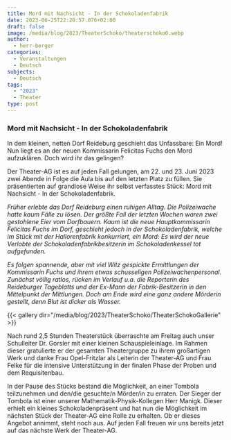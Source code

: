 ```yaml
---
title: Mord mit Nachsicht - In der Schokoladenfabrik
date: 2023-06-25T22:20:57.076+02:00
draft: false
image: /media/blog/2023/TheaterSchoko/theaterschoko0.webp
author:
  - herr-berger
categories:
  - Veranstaltungen
  - Deutsch
subjects:
  - Deutsch
tags:
  - "2023"
  - Theater
type: post
---
```

### Mord mit Nachsicht - In der Schokoladenfabrik

In dem kleinen, netten Dorf Reideburg geschieht das Unfassbare: Ein Mord! Nun liegt es an der neuen Kommissarin Felicitas Fuchs den Mord aufzuklären. Doch wird ihr das gelingen?

Der Theater-AG ist es auf jeden Fall gelungen, am 22. und 23. Juni 2023 zwei Abende in Folge die Aula bis auf den letzten Platz zu füllen. Sie präsentierten auf grandiose Weise ihr selbst verfasstes Stück: Mord mit Nachsicht - In der Schokoladenfabrik. 

_Früher erlebte das Dorf Reideburg einen ruhigen Alltag. Die Polizeiwache hatte kaum Fälle zu lösen. Der größte Fall der letzten Wochen waren zwei gestohlene Eier vom Dorfbauern. Kaum ist die neue Hauptkommissarin Felicitas Fuchs im Dorf, geschieht jedoch in der Schokoladenfabrik, welche im Stück mit der Hallorenfabrik konkurriert, ein Mord: Es wird der neue Verlobte der Schokoladenfabrikbesitzerin im Schokoladenkessel tot aufgefunden._

_Es folgen spannende, aber mit viel Witz gespickte Ermittlungen der Kommissarin Fuchs und ihrem etwas schusseligen Polizeiwachenpersonal. Zunächst völlig ratlos, rücken im Verlauf u.a. die Reporterin des Reideburger Tageblatts und der Ex-Mann der Fabrik-Besitzerin in den Mittelpunkt der Mittlungen. Doch am Ende wird eine ganz andere Mörderin gestellt, denn Blut ist dicker als Wasser._



{{< gallery dir="/media/blog/2023/TheaterSchoko/TheaterSchokoGallerie" >}}



Nach rund 2,5 Stunden Theaterstück überraschte am Freitag auch unser Schulleiter Dr. Gorsler mit einer kleinen Schauspieleinlage. Im Rahmen dieser gratulierte er der gesamten Theatergruppe zu ihrem großartigen Werk und danke Frau Opel-Fritzlar als Leiterin der Theater-AG und Frau Felke für die intensive Unterstützung in der finalen Phase der Proben und dem Requisitenbau. 

In der Pause des Stücks bestand die Möglichkeit, an einer Tombola teilzunehmen und den/die gesuchte/n Mörder/in zu erraten. Der Sieger der Tombola ist einer unserer Mathematik-Physik-Kollegen Herr Manigk. Dieser erhielt ein kleines Schokoladenpräsent und hat nun die Möglichkeit im nächsten Stück der Theater-AG eine Rolle zu erhalten. Ob er dieses Angebot annimmt, steht noch aus. Auf jeden Fall freuen wir uns bereits jetzt auf das nächste Werk der Theater-AG.

